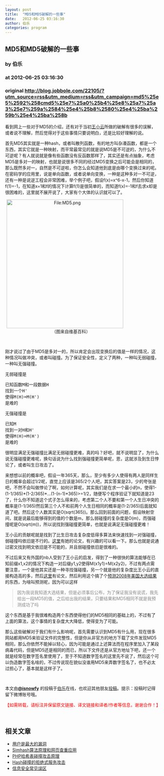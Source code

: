 ```yaml
---
layout: post
title:  "MD5和MD5破解的一些事"
date:   2012-06-25 03:16:30
author: 伯乐
categories: program
---
```


## MD5和MD5破解的一些事
### by 伯乐
### at 2012-06-25 03:16:30
### original <http://blog.jobbole.com/22105/?utm_source=rss&utm_medium=rss&utm_campaign=md5%25e5%2592%258cmd5%25e7%25a0%25b4%25e8%25a7%25a3%25e7%259a%2584%25e4%25b8%2580%25e4%25ba%259b%25e4%25ba%258b>

<p>看到网上一些对于MD5的介绍，还有对于当初<a href="http://zh.wikipedia.org/wiki/%E7%8E%8B%E5%B0%8F%E9%9B%B2">王小云</a>所做的破解有很多的误解，或者说不理解，然后觉得对于这些事情只要说明白，还是比较好理解的说。</p>
<p>首先MD5其实就是一种hash，或者叫散列函数，有的地方叫杂凑函数，都是一个东西，其实它就是一种映射，而平常最常见的就是说MD5是不可逆的，为什么不可逆呢？有人就说就是像有些函数没有反函数那样了，其实还是有点抽象，考虑MD5是多对一的映射，也就是说很多不同的经过MD5变换之后可能会是相同的，那么既然多对一，自然是不可逆啦，你怎么会知道他到底是由哪个变换过来的呢。在密码学的应用里，说是单向函数，或者说单向变换，一种是这种多对一不可逆，还有一种是说逆工程会非常困难，举个例子吧，假设f(x)=x^6-x-1，然后你知道f(1)=-1，在知道x=1和f的情况下计算f(1)是很简单的，而知道f(x)=-1和f去求x却是很困难的，这里就不展开说了，大家有个大体的认识就可以了。</p>
<div style="text-align:center">
<dl style="width:392px">
<dt><a href="http://upload.wikimedia.org/wikipedia/commons/a/ab/MD5.png" rel="lightbox[22105]" title="MD5和MD5破解的一些事"><img src="http://upload.wikimedia.org/wikipedia/commons/thumb/a/ab/MD5.png/546px-MD5.png" alt="File:MD5.png" width="382" height="420"></a></dt>
<dd>（图来自维基百科）</dd>
</dl>
</div>
<p> </p>
<p>刚才说过了由于MD5是多对一的，所以肯定会出现变换后的值是一样的情况，这种情况叫做冲突，或者叫碰撞。为了保证安全性，定义了两种，一种叫无弱碰撞，一种叫无强碰撞。</p>
<p>无弱碰撞是</p>
<pre>已知函数M和一段数据H
找到一个H&#39;
使得M(H)=M(H&#39;)
是难的</pre>
<p>无强碰撞是</p>
<pre>已知M
找到一对H和H&#39;
使得M(H)=M(H&#39;)
是难的</pre>
<p>很明显满足无强碰撞比满足无弱碰撞更难，真的吗？好吧，就不说明显了，为什么说无强碰撞更难呢，换句话说为什么找到强碰撞更简单呢，恩，这就涉及到生日悖论了，或者叫生日攻击了。</p>
<p>来想想以前的概率吧，假设一年365天，那么，至少有多少人使得有两人是同样生日的概率会超过1/2呢，直觉上应该是365/2个人吧，其实答案是23，少的夸张是吧，不然不会叫做悖论了啊，如何计算呢，其实我们是在求一个最小的n，使得1-(1-1/365)*(1-2/365)*…(1-(n-1)*365)&gt;=1/2，随便写个程序验证下就知道是23了，什么你不知道这个式子怎么得来的，考虑第二个人不要和第一个人生日冲突的概率是(1-1/365)然后第三个人不和前两个人生日相同的概率是(1-2/365)后面就知道了吧。然后这个人数其实是O(sqrt(365))。那么回到前面的问题，假设映射空间，就是说最后能够得到的值的个数是m，那么弱碰撞的复杂度是O(m)，而强碰撞呢是O(sqrt(m))，所以说找到强碰撞更简单，也就是说满足无强碰撞更难！</p>
<p>王小云的贡献呢就是找到了比生日攻击复杂度低得多算法来快速找到一对强碰撞，弱碰撞吗依旧是不行的。<a href="http://merlot.usc.edu/csac-f06/papers/Wang05a.pdf" rel="nofollow">这里</a>有她的论文，有兴趣的可以看一下。那么也就是说通过密文找到明文依旧是不可能的，并且弱碰撞依旧是很难的。</p>
<p>不过后来又有外国的nb人受到了王小云的启发，得到了一种很快的算法能够在已知前缀x1,x2的情况下构造一对后缀y1,y2使得M(x1y1)=M(x2y2)，不过有两点需要注意，一个是他其实还是一种寻找强碰撞，另一个就是他的复杂度比王小云的直接构造高的多，然后<a href="http://www.win.tue.nl/hashclash/EC07v2.0.pdf" rel="nofollow">这里</a>有论文，然后利用这个搞了个<a href="http://www.win.tue.nl/hashclash/Nostradamus/" rel="nofollow">预测2008年美国大选结果</a>的东西，为啥叫预测呢，因为可以这样</p>
<blockquote><p><span style="color:#888888">因为我说我知道大选结果，但是必须事后公布，为了保证我没有说谎，我先给出一段MD5的值，之后给出我的结果，只要结果和MD5相同不就是我预测成功了吗</span></p></blockquote>
<p>这个东西是基于我很难构造两个东西使得他们的MD5相同的基础上的，不过有了上面的算法，这个事情的复杂度大大降低，使得变为了可能。</p>
<p>那么这些破解对于我们有什么影响呢，首先需要认识到MD5有什么用，现在很多网站都用MD5来验证文件的完整性，但是你从非官方的地方下载了文件发现MD5相同，那么你依然不能掉以轻心，因为可能是通过上述算法而在程序里加入了某段病毒代码，但是MD5还是相同的而已，所以下文件还是从官方地址下吧，还一个就是经常在数字签名里使用了，至于不知道数字签名的这里先不说了，然后这个可以伪造数字签名啥的，不过传说现在貌似没谁用MD5来弄数字签名了，也不必太过担心了，基本就是这样子了。</p>
<p> </p>
<p>本文由<strong><a href="http://weibo.com/isnowfy">@isnowfy</a></strong> 的投稿于<span><a href="http://www.jobbole.com" title="伯乐">伯乐</a></span>在线，也欢迎其他朋友<a href="http://blog.jobbole.com/tougao/">投稿</a>。提示：投稿时记得留下微博账号哦。</p>
<p><span style="color:#ff0000">【如需转载，请标注并保留原文链接、译文链接和译者/作者等信息，谢谢合作！】</span></p>
<p> </p>
<h2>相关文章</h2><ul><li><a href="http://blog.jobbole.com/13258/" title="用户是最大的漏洞">用户是最大的漏洞</a></li><li><a href="http://blog.jobbole.com/21928/" title="Simhash算法原理和网页查重应用">Simhash算法原理和网页查重应用</a></li><li><a href="http://blog.jobbole.com/11516/" title="PHP哈希表碰撞攻击原理">PHP哈希表碰撞攻击原理</a></li><li><a href="http://blog.jobbole.com/11454/" title="Hash碰撞的拒绝式服务攻击">Hash碰撞的拒绝式服务攻击</a></li><li><a href="http://blog.jobbole.com/10148/" title="信息安全常见误区">信息安全常见误区</a></li></ul>